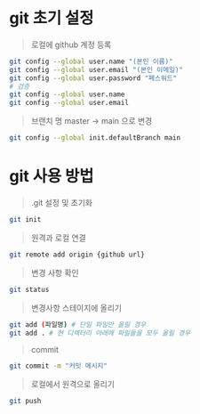 # git 초기 설정

> 로컬에 github 계정 등록
```bash
git config --global user.name "(본인 이름)"
git config --global user.email "(본인 이메일)"
git config --global user.password "페스워드"
# 검증
git config --global user.name
git config --global user.email
```

> 브랜치 명 master -> main 으로 변경
```bash
git config --global init.defaultBranch main
```

# git 사용 방법

> .git 설정 및 초기화
```bash
git init
```

>원격과 로컬 연결
```bash 
git remote add origin {github url}
```

> 변경 사항 확인
```bash
git status
```

> 변경사항 스테이지에 올리기
```bash
git add (파일명) # 단일 파일만 올릴 경우
git add . # 현 디렉터리 아래에 파일들을 모두 올릴 경우
```

> commit 
```bash 
git commit -m "커밋 메시지" 
```

> 로컬에서 원격으로 올리기 
``` bash 
git push
```